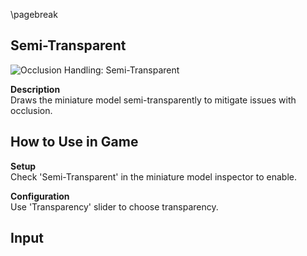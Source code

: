 
\pagebreak

## Semi-Transparent  

![Occlusion Handling: Semi-Transparent](content/res/TransparentWIM.png)

**Description**  
Draws the miniature model semi-transparently to mitigate issues with occlusion.

**How to Use in Game**  
 -

**Setup**  
Check 'Semi-Transparent' in the miniature model inspector to enable.

**Configuration**  
Use 'Transparency' slider to choose transparency.

**Input**  
 -
